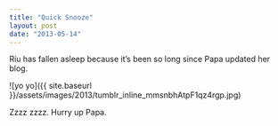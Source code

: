 ```yaml
---
title: "Quick Snooze"
layout: post
date: "2013-05-14"
---
```


Riu has fallen asleep because it’s been so long since Papa updated her blog.

![yo yo]({{ site.baseurl }}/assets/images/2013/tumblr_inline_mmsnbhAtpF1qz4rgp.jpg)

Zzzz zzzz. Hurry up Papa.
